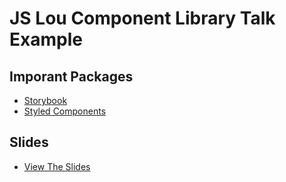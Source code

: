 # JS Lou Component Library Talk Example

## Imporant Packages
- [Storybook](https://storybook.js.org/)
- [Styled Components](https://www.styled-components.com/)

## Slides
- [View The Slides](slides/component-libraries.pdf)